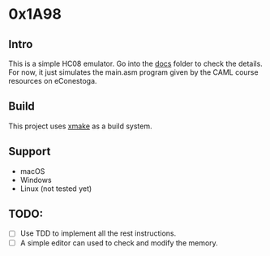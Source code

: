 # 0x1A98

## Intro
This is a simple HC08 emulator. Go into the [docs](docs) folder to check the details.
For now, it just simulates the main.asm program given by the CAML course resources on eConestoga.

## Build
This project uses [xmake](https://xmake.io/#/getting_started) as a build system.

## Support
- macOS
- Windows
- Linux (not tested yet)

## TODO:
- [ ] Use TDD to implement all the rest instructions.
- [ ] A simple editor can used to check and modify the memory.